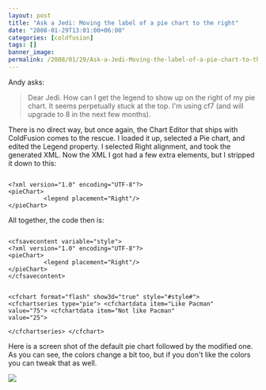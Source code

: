 ```yaml
---
layout: post
title: "Ask a Jedi: Moving the label of a pie chart to the right"
date: "2008-01-29T13:01:00+06:00"
categories: [coldfusion]
tags: []
banner_image: 
permalink: /2008/01/29/Ask-a-Jedi-Moving-the-label-of-a-pie-chart-to-the-right
---
```


Andy asks:

<blockquote>
<p>
Dear Jedi. How can I get the legend to show up on the right of my pie chart. It seems perpetually stuck at the top. I'm using cf7 (and will upgrade to 8 in the next few months).
</p>
</blockquote>

There is no direct way, but once again, the Chart Editor that ships with ColdFusion comes to the rescue. I loaded it up, selected a Pie chart, and edited the Legend property. I selected Right alignment, and took the generated XML. Now the XML I got had a few extra elements, but I stripped it down to this:

<code>
&lt;?xml version="1.0" encoding="UTF-8"?&gt;
&lt;pieChart&gt;
          &lt;legend placement="Right"/&gt;
&lt;/pieChart&gt;
</code>

All together, the code then is:

<code>
&lt;cfsavecontent variable="style"&gt;
&lt;?xml version="1.0" encoding="UTF-8"?&gt;
&lt;pieChart&gt;
          &lt;legend placement="Right"/&gt;
&lt;/pieChart&gt;
&lt;/cfsavecontent&gt;

&lt;cfchart format="flash" show3d="true" style="#style#"&gt;
	&lt;cfchartseries type="pie"&gt;
		&lt;cfchartdata item="Like Pacman" value="75"&gt;
		&lt;cfchartdata item="Not like Pacman" value="25"&gt;		
	&lt;/cfchartseries&gt;
&lt;/cfchart&gt;
</code>

Here is a screen shot of the default pie chart followed by the modified one. As you can see, the colors change a bit too, but if you don't like the colors you can tweak that as well.

<img src="https://static.raymondcamden.com/images//Picture 15.png">